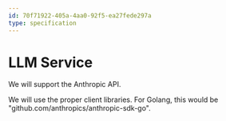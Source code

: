 ```yaml
---
id: 70f71922-405a-4aa0-92f5-ea27fede297a
type: specification
---
```


# LLM Service

We will support the Anthropic API.

We will use the proper client libraries. For Golang, this would be "github.com/anthropics/anthropic-sdk-go".

